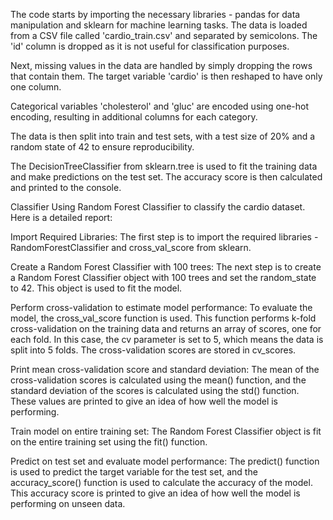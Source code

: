 The code starts by importing the necessary libraries - pandas for data manipulation and sklearn for machine learning tasks. The data is loaded from a CSV file called 'cardio_train.csv' and separated by semicolons. The 'id' column is dropped as it is not useful for classification purposes.

Next, missing values in the data are handled by simply dropping the rows that contain them. The target variable 'cardio' is then reshaped to have only one column.

Categorical variables 'cholesterol' and 'gluc' are encoded using one-hot encoding, resulting in additional columns for each category.

The data is then split into train and test sets, with a test size of 20% and a random state of 42 to ensure reproducibility.

The DecisionTreeClassifier from sklearn.tree is used to fit the training data and make predictions on the test set. The accuracy score is then calculated and printed to the console.

Classifier Using Random Forest Classifier to classify the cardio dataset. Here is a detailed report:

Import Required Libraries: The first step is to import the required libraries - RandomForestClassifier and cross_val_score from sklearn.

Create a Random Forest Classifier with 100 trees: The next step is to create a Random Forest Classifier object with 100 trees and set the random_state to 42. This object is used to fit the model.

Perform cross-validation to estimate model performance: To evaluate the model, the cross_val_score function is used. This function performs k-fold cross-validation on the training data and returns an array of scores, one for each fold. In this case, the cv parameter is set to 5, which means the data is split into 5 folds. The cross-validation scores are stored in cv_scores.

Print mean cross-validation score and standard deviation: The mean of the cross-validation scores is calculated using the mean() function, and the standard deviation of the scores is calculated using the std() function. These values are printed to give an idea of how well the model is performing.

Train model on entire training set: The Random Forest Classifier object is fit on the entire training set using the fit() function.

Predict on test set and evaluate model performance: The predict() function is used to predict the target variable for the test set, and the accuracy_score() function is used to calculate the accuracy of the model. This accuracy score is printed to give an idea of how well the model is performing on unseen data.
